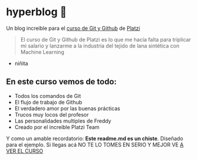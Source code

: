 # hyperblog 💚
  Un blog increible para el [curso de Git y Github](http://https://platzi.com/clases/git-github/ "curso de Git y Github") de [Platzi](http://https://platzi.com "Platzi")

>El curso de Git y Github de Platzi es lo que me hacía falta para triplicar mi salario y lanzarme a la industria del tejido de lana sintética con Machine Learning
- niñita

## En este curso vemos de todo:
- Todos los comandos de Git
- El flujo de trabajo de Github
- El verdadero amor por las buenas prácticas
- Trucos muy locos del profesor
- Las personalidades multiples de Freddy
- Creado por el increible Platzi Team

Y como un amable recordatorio: **Este readme.md es un chiste**.
Diseñado para el ejemplo. Si llegas acá NO TE LO TOMES EN SERIO Y MEJOR VE [A VER EL CURSO](http://https://platzi.com/clases/git-github/ "A VER EL CURSO")
